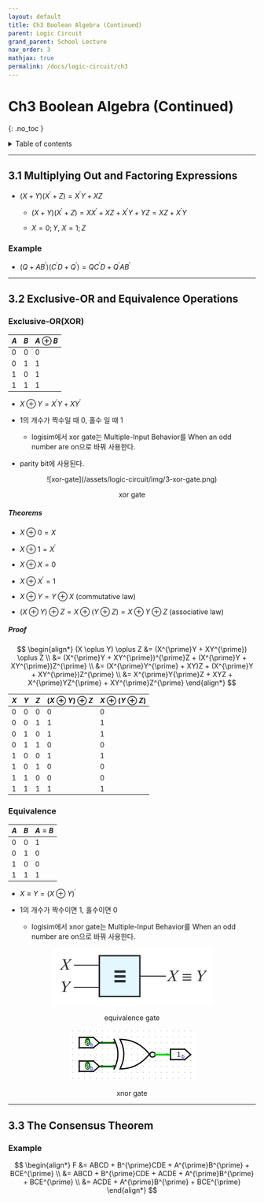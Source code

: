 ```yaml
---
layout: default
title: Ch3 Boolean Algebra (Continued)
parent: Logic Circuit
grand_parent: School Lecture
nav_order: 3
mathjax: true
permalink: /docs/logic-circuit/ch3
---
```


# Ch3 Boolean Algebra (Continued)
{: .no_toc }

<details markdown="block">
  <summary>
	Table of contents
  </summary>
{: .fs-3 .text-delta }

- TOC
{:toc}
</details>

---

## 3.1 Multiplying Out and Factoring Expressions

- $(X+Y)(X^{\prime}+Z) = X^{\prime}Y + XZ$

	- $(X+Y)(X^{\prime}+Z) = XX^{\prime} + XZ + X^{\prime}Y + YZ = XZ + X^{\prime}Y$

	- $X=0;\,Y$, $X=1;\,Z$

### Example

- $(Q+AB^{\prime})(C^{\prime}D+Q^{\prime}) = QC^{\prime}D + Q^{\prime}AB^{\prime}$

---

## 3.2 Exclusive-OR and Equivalence Operations

### Exclusive-OR(XOR)

|$A$|$B$|$A\oplus B$|
|-|-|-|
|0|0|0|
|0|1|1|
|1|0|1|
|1|1|1|

- $X\oplus Y = X^{\prime}Y + XY^{\prime}$

- 1의 개수가 짝수일 때 0, 홀수 일 때 1

	- logisim에서 xor gate는 Multiple-Input Behavior를 When an odd number are on으로 바꿔 사용한다.

- parity bit에 사용된다.

<center markdown="block">
  ![xor-gate](/assets/logic-circuit/img/3-xor-gate.png)

  xor gate
</center>

##### Theorems

- $X\oplus0=X$

- $X\oplus1=X^{\prime}$

- $X\oplus X = 0$

- $X\oplus X^{\prime} =1$

- $X \oplus Y = Y \oplus X$ (commutative law)

- $(X \oplus Y) \oplus Z = X \oplus (Y \oplus Z) = X \oplus Y \oplus Z$ (associative law)

##### Proof

$$
\begin{align*}
(X \oplus Y) \oplus Z &= (X^{\prime}Y + XY^{\prime}) \oplus Z \\
  &= (X^{\prime}Y + XY^{\prime})^{\prime}Z + (X^{\prime}Y + XY^{\prime})Z^{\prime} \\
  &= (X^{\prime}Y^{\prime} + XY)Z + (X^{\prime}Y + XY^{\prime})Z^{\prime} \\
  &= X^{\prime}Y{\prime}Z + XYZ + X^{\prime}YZ^{\prime} + XY^{\prime}Z^{\prime}
\end{align*}
$$

|$X$|$Y$|$Z$|$(X \oplus Y) \oplus Z$|$X \oplus (Y \oplus Z)$|
|-|-|-|-|-|
|0|0|0|0|0|
|0|0|1|1|1|
|0|1|0|1|1|
|0|1|1|0|0|
|1|0|0|1|1|
|1|0|1|0|0|
|1|1|0|0|0|
|1|1|1|1|1|

### Equivalence

|$A$|$B$|$A \equiv B$|
|-|-|-|
|0|0|1|
|0|1|0|
|1|0|0|
|1|1|1|

- $X \equiv Y = (X \oplus Y)^{\prime}$

- 1의 개수가 짝수이면 1, 홀수이면 0

	- logisim에서 xnor gate는 Multiple-Input Behavior를 When an odd number are on으로 바꿔 사용한다.

<center markdown="block">

  ![equivalence-gate](/assets/logic-circuit/img/3-equivalence-gate.png)

  equivalence gate

  ![xnor-gate](/assets/logic-circuit/img/3-xnor-gate.png)

  xnor gate
</center>

---

## 3.3 The Consensus Theorem

### Example

$$
\begin{align*}
F &= ABCD + B^{\prime}CDE + A^{\prime}B^{\prime} + BCE^{\prime} \\
  &= ABCD + B^{\prime}CDE + ACDE + A^{\prime}B^{\prime} + BCE^{\prime} \\
  &= ACDE + A^{\prime}B^{\prime} + BCE^{\prime}
\end{align*}
$$
